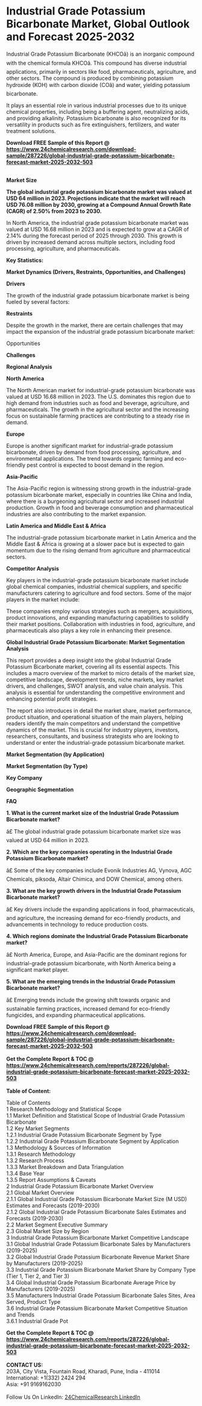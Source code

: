 <h1>Industrial Grade Potassium Bicarbonate Market, Global Outlook and Forecast 2025-2032</h1><p>Industrial Grade Potassium Bicarbonate (KHCOâ) is an inorganic compound with the chemical formula KHCOâ. This compound has diverse industrial applications, primarily in sectors like food, pharmaceuticals, agriculture, and other sectors. The compound is produced by combining potassium hydroxide (KOH) with carbon dioxide (COâ) and water, yielding potassium bicarbonate.</p><p>
</p><p>It plays an essential role in various industrial processes due to its unique chemical properties, including being a buffering agent, neutralizing acids, and providing alkalinity. Potassium bicarbonate is also recognized for its versatility in products such as fire extinguishers, fertilizers, and water treatment solutions.</p><div><b>Download FREE Sample of this Report @ 
            <a href="https://www.24chemicalresearch.com/download-sample/287226/global-industrial-grade-potassium-bicarbonate-forecast-market-2025-2032-503">
            https://www.24chemicalresearch.com/download-sample/287226/global-industrial-grade-potassium-bicarbonate-forecast-market-2025-2032-503</a></b></div><br><p>
<strong>Market Size</strong></p><p>
</p><p><strong>The global industrial grade potassium bicarbonate market was valued at USD 64 million in 2023. Projections indicate that the market will reach USD 76.08 million by 2030, growing at a Compound Annual Growth Rate (CAGR) of 2.50% from 2023 to 2030.</strong></p><p>
</p><p>In North America, the industrial grade potassium bicarbonate market was valued at USD 16.68 million in 2023 and is expected to grow at a CAGR of 2.14% during the forecast period of 2025 through 2030. This growth is driven by increased demand across multiple sectors, including food processing, agriculture, and pharmaceuticals.</p><p>
<strong>Key Statistics:</strong></p><p>
</p><p>
<strong>Market Dynamics (Drivers, Restraints, Opportunities, and Challenges)</strong></p><p>
<strong>Drivers</strong></p><p>
</p><p>The growth of the industrial grade potassium bicarbonate market is being fueled by several factors:</p><p>
</p><p>
<strong>Restraints</strong></p><p>
</p><p>Despite the growth in the market, there are certain challenges that may impact the expansion of the industrial grade potassium bicarbonate market:</p><p>
</p><p>
Opportunities</p><p>
</p><p>
<strong>Challenges</strong></p><p>
</p><p>
<strong>Regional Analysis</strong></p><p>
<strong>North America</strong></p><p>
</p><p>The North American market for industrial-grade potassium bicarbonate was valued at USD 16.68 million in 2023. The U.S. dominates this region due to high demand from industries such as food and beverage, agriculture, and pharmaceuticals. The growth in the agricultural sector and the increasing focus on sustainable farming practices are contributing to a steady rise in demand.</p><p>
<strong>Europe</strong></p><p>
</p><p>Europe is another significant market for industrial-grade potassium bicarbonate, driven by demand from food processing, agriculture, and environmental applications. The trend towards organic farming and eco-friendly pest control is expected to boost demand in the region.</p><p>
<strong>Asia-Pacific</strong></p><p>
</p><p>The Asia-Pacific region is witnessing strong growth in the industrial-grade potassium bicarbonate market, especially in countries like China and India, where there is a burgeoning agricultural sector and increased industrial production. Growth in food and beverage consumption and pharmaceutical industries are also contributing to the market expansion.</p><p>
<strong>Latin America and Middle East &amp; Africa</strong></p><p>
</p><p>The industrial-grade potassium bicarbonate market in Latin America and the Middle East &amp; Africa is growing at a slower pace but is expected to gain momentum due to the rising demand from agriculture and pharmaceutical sectors.</p><p>
<strong>Competitor Analysis</strong></p><p>
</p><p>Key players in the industrial-grade potassium bicarbonate market include global chemical companies, industrial chemical suppliers, and specific manufacturers catering to agriculture and food sectors. Some of the major players in the market include:</p><p>
</p><p>
</p><p>These companies employ various strategies such as mergers, acquisitions, product innovations, and expanding manufacturing capabilities to solidify their market positions. Collaboration with industries in food, agriculture, and pharmaceuticals also plays a key role in enhancing their presence.</p><p>
<strong>Global Industrial Grade Potassium Bicarbonate: Market Segmentation Analysis</strong></p><p>
</p><p>This report provides a deep insight into the global Industrial Grade Potassium Bicarbonate market, covering all its essential aspects. This includes a macro overview of the market to micro details of the market size, competitive landscape, development trends, niche markets, key market drivers, and challenges, SWOT analysis, and value chain analysis. This analysis is essential for understanding the competitive environment and enhancing potential profit strategies.</p><p>
</p><p>The report also introduces in detail the market share, market performance, product situation, and operational situation of the main players, helping readers identify the main competitors and understand the competitive dynamics of the market. This is crucial for industry players, investors, researchers, consultants, and business strategists who are looking to understand or enter the industrial-grade potassium bicarbonate market.</p><p>
<strong>Market Segmentation (by Application)</strong></p><p>
</p><p>
<strong>Market Segmentation (by Type)</strong></p><p>
</p><p>
<strong>Key Company</strong></p><p>
</p><p>
<strong>Geographic Segmentation</strong></p><p>
</p><p>
<strong>FAQ </strong></p><p>
</p><p><strong>1. What is the current market size of the Industrial Grade Potassium Bicarbonate market?</strong></p><p>
â£ The global industrial grade potassium bicarbonate market size was valued at USD 64 million in 2023.</p><p>
</p><p><strong>2. Which are the key companies operating in the Industrial Grade Potassium Bicarbonate market?</strong></p><p>
â£ Some of the key companies include Evonik Industries AG, Vynova, AGC Chemicals, piksoda, Altair Chimica, and DOW Chemical, among others.</p><p>
</p><p><strong>3. What are the key growth drivers in the Industrial Grade Potassium Bicarbonate market?</strong></p><p>
â£ Key drivers include the expanding applications in food, pharmaceuticals, and agriculture, the increasing demand for eco-friendly products, and advancements in technology to reduce production costs.</p><p>
</p><p><strong>4. Which regions dominate the Industrial Grade Potassium Bicarbonate market?</strong></p><p>
â£ North America, Europe, and Asia-Pacific are the dominant regions for industrial-grade potassium bicarbonate, with North America being a significant market player.</p><p>
</p><p><strong>5. What are the emerging trends in the Industrial Grade Potassium Bicarbonate market?</strong></p><p>
â£ Emerging trends include the growing shift towards organic and sustainable farming practices, increased demand for eco-friendly fungicides, and expanding pharmaceutical applications.</p><div><b>Download FREE Sample of this Report @ 
            <a href="https://www.24chemicalresearch.com/download-sample/287226/global-industrial-grade-potassium-bicarbonate-forecast-market-2025-2032-503">
            https://www.24chemicalresearch.com/download-sample/287226/global-industrial-grade-potassium-bicarbonate-forecast-market-2025-2032-503</a></b></div><br><div><b>Get the Complete Report & TOC @ 
            <a href="https://www.24chemicalresearch.com/reports/287226/global-industrial-grade-potassium-bicarbonate-forecast-market-2025-2032-503">
            https://www.24chemicalresearch.com/reports/287226/global-industrial-grade-potassium-bicarbonate-forecast-market-2025-2032-503</a></b></div><br>
            <b>Table of Content:</b><p>Table of Contents<br />
1 Research Methodology and Statistical Scope<br />
1.1 Market Definition and Statistical Scope of Industrial Grade Potassium Bicarbonate<br />
1.2 Key Market Segments<br />
1.2.1 Industrial Grade Potassium Bicarbonate Segment by Type<br />
1.2.2 Industrial Grade Potassium Bicarbonate Segment by Application<br />
1.3 Methodology & Sources of Information<br />
1.3.1 Research Methodology<br />
1.3.2 Research Process<br />
1.3.3 Market Breakdown and Data Triangulation<br />
1.3.4 Base Year<br />
1.3.5 Report Assumptions & Caveats<br />
2 Industrial Grade Potassium Bicarbonate Market Overview<br />
2.1 Global Market Overview<br />
2.1.1 Global Industrial Grade Potassium Bicarbonate Market Size (M USD) Estimates and Forecasts (2019-2030)<br />
2.1.2 Global Industrial Grade Potassium Bicarbonate Sales Estimates and Forecasts (2019-2030)<br />
2.2 Market Segment Executive Summary<br />
2.3 Global Market Size by Region<br />
3 Industrial Grade Potassium Bicarbonate Market Competitive Landscape<br />
3.1 Global Industrial Grade Potassium Bicarbonate Sales by Manufacturers (2019-2025)<br />
3.2 Global Industrial Grade Potassium Bicarbonate Revenue Market Share by Manufacturers (2019-2025)<br />
3.3 Industrial Grade Potassium Bicarbonate Market Share by Company Type (Tier 1, Tier 2, and Tier 3)<br />
3.4 Global Industrial Grade Potassium Bicarbonate Average Price by Manufacturers (2019-2025)<br />
3.5 Manufacturers Industrial Grade Potassium Bicarbonate Sales Sites, Area Served, Product Type<br />
3.6 Industrial Grade Potassium Bicarbonate Market Competitive Situation and Trends<br />
3.6.1 Industrial Grade Pot</p><div><b>Get the Complete Report & TOC @ 
            <a href="https://www.24chemicalresearch.com/reports/287226/global-industrial-grade-potassium-bicarbonate-forecast-market-2025-2032-503">
            https://www.24chemicalresearch.com/reports/287226/global-industrial-grade-potassium-bicarbonate-forecast-market-2025-2032-503</a></b></div><br><b>CONTACT US:</b><br>
            203A, City Vista, Fountain Road, Kharadi, Pune, India - 411014<br>
            International: +1(332) 2424 294<br>
            Asia: +91 9169162030 <br><br>
            Follow Us On LinkedIn: <a href="https://www.linkedin.com/company/24chemicalresearch/">24ChemicalResearch LinkedIn</a>